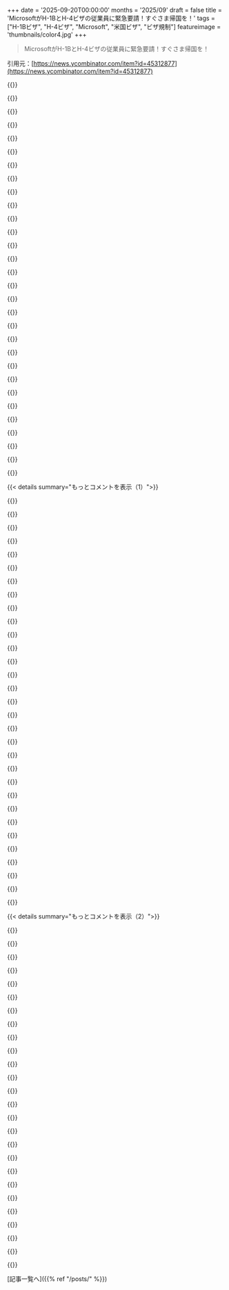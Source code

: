 +++
date = '2025-09-20T00:00:00'
months = '2025/09'
draft = false
title = 'MicrosoftがH-1BとH-4ビザの従業員に緊急要請！すぐさま帰国を！'
tags = ["H-1Bビザ", "H-4ビザ", "Microsoft", "米国ビザ", "ビザ規制"]
featureimage = 'thumbnails/color4.jpg'
+++

> MicrosoftがH-1BとH-4ビザの従業員に緊急要請！すぐさま帰国を！

引用元：[https://news.ycombinator.com/item?id=45312877](https://news.ycombinator.com/item?id=45312877)




{{<matomeQuote body="USCISからのアップデート: https://www.uscis.gov/sites/default/files/document/memos/H1B...<br>プレス秘書からの“Clarification”: https://x.com/PressSec/status/19694959004784887451<br>これは年間手数料じゃなくて、申請に1回かかる費用だよ。H-1Bビザ保持者で今国外にいる人は、再入国に10万ドルはかからないし、通常通り出入国できるよ。これは新しいビザだけに適用されて、更新や既存のビザ保持者には関係ないよ。次回の抽選サイクルからだよ。" userName="arn7av" createdAt="2025/09/20 20:34:17" color="#785bff">}}




{{<matomeQuote body="ホワイトハウス関係者が言ってることは、署名されたEOと違うぞ。既存ビザ保持者の除外規定はなかったし、開始日は2025年9月21日と明確だった。皆が誤解してるって言い張るのはガスライティングだろ。公式の書面発表がない限り、匿名の情報源は信じちゃダメだ。自分の弁護士に従うのが一番だ。" userName="nrmitchi" createdAt="2025/09/20 20:43:23" color="#ff33a1">}}




{{<matomeQuote body="このホワイトハウスからは、書面で大統領の血で署名されても、何も信じられないね。気が向いたら無視して、群集心理で自分の意図を押し通すだろうさ。" userName="NekkoDroid" createdAt="2025/09/21 13:04:50" color="">}}




{{<matomeQuote body="最初の部分には同意するけど、2番目の部分（匿名のWH情報源という指摘）は違うぞ。これは匿名の情報源じゃなくて、プレス秘書のKaroline Leavittだよ。" userName="arn7av" createdAt="2025/09/20 20:47:27" color="">}}




{{<matomeQuote body="プレス秘書は最高裁判所じゃないぞ。彼女の言うことが命令の明確な文面を変えるわけじゃない。どの国境警備官が何を信じるかなんて、まるで賭けだよ。" userName="RyanCavanaugh" createdAt="2025/09/21 01:32:40" color="#38d3d3">}}




{{<matomeQuote body="USCISも、既存のビザ保持者が入国に10万ドル払う必要があるとは解釈してないって言ってるよ。" userName="ivraatiems" createdAt="2025/09/21 01:36:40" color="#38d3d3">}}




{{<matomeQuote body="今週だけでも、この政権のメンバーが意見を一致させられないのは初めてじゃないね。俺なら、広報担当者の言うことより、宣言やEOの文言を信じるな。" userName="johnnyanmac" createdAt="2025/09/20 23:29:03" color="">}}




{{<matomeQuote body="Karoline Leavittがこの発言をしたのは知らなかったよ。今朝までの報道は、Business Insiderの記事が匿名のWH関係者の言葉を引用してたからね。彼女のツイートを見落としてたけど、Leavittの言葉が強制力を持つわけじゃないことに注意してね。" userName="nrmitchi" createdAt="2025/09/20 20:49:15" color="">}}




{{<matomeQuote body="「自分の弁護士に従うのが一番だ」という意見に、個人の弁護士も俺たちと大差ない情報しか知らないんじゃないか？政権は、以前言ったことじゃなく今日決めたことを実行するだろう。この曖昧さが弁護士が最終的に提訴するケースを良くするだけかもね。弁護士は予言者じゃないからな。" userName="ajross" createdAt="2025/09/20 22:54:44" color="">}}




{{<matomeQuote body="大統領令には現行ビザ保持者の例外がないよ。Trumpは誰でも入国拒否できる権限があるから（Trump v Hawaii参照）、今日ホワイトハウスが何を言っても明日には変わるかもね。移民を不安にさせて、企業が賄賂を払うように仕向ける戦略の一環でしょ。" userName="mgraczyk" createdAt="2025/09/20 20:42:51" color="#ff5c5c">}}




{{<matomeQuote body="大統領令には、現行ビザ保持者が対象外とか、新しいビザにだけ適用されるとか、何も書いてないよね。こんな大事なことを意図的に省くなんて、この政権は混乱を狙ってるんでしょ。" userName="kccqzy" createdAt="2025/09/20 20:43:35" color="">}}




{{<matomeQuote body="空港の税関職員の情報によると、この声明は現行ビザ保持者には当てはまらないらしいよ。でも、それがどれくらい正確で一貫性があるかは、正直わかんないけどね。" userName="yibg" createdAt="2025/09/20 21:21:57" color="">}}




{{<matomeQuote body="「現行ビザ保持者には当てはまらない」って話だけど、転勤はどうなるの？あれって新しいビザ扱いだから、もし企業が毎回10万ドル払うことになったら、H-1B保持者は事実上の年季奉公になっちゃうよ。今の会社に縛られて、レイオフされても転職できないってことじゃん。" userName="ycombinator_acc" createdAt="2025/09/21 04:12:52" color="#38d3d3">}}




{{<matomeQuote body="Elon Muskはこれ、きっと気に入るだろうね。彼の会社の従業員たちが、もっと辞めにくくなるんだからさ。" userName="tdeck" createdAt="2025/09/21 09:06:57" color="">}}




{{<matomeQuote body="USCISの最新情報でコメントを更新したよ。詳しいことはここを見てね: https://www.uscis.gov/sites/default/files/document/memos/H1B..." userName="arn7av" createdAt="2025/09/20 22:26:52" color="#785bff">}}




{{<matomeQuote body="今週また国境で大混乱が起きそうな予感がするよ。だって彼ら、既存のViSAsすら尊重してないじゃん。" userName="johnnyanmac" createdAt="2025/09/20 23:31:02" color="">}}




{{<matomeQuote body="彼らは彼女に全部話してないんだよ。彼女、前も何も知らなかったしね。Trumpが側近すら驚くような決定をするの、何度も見てきたし。" userName="darkoob12" createdAt="2025/09/20 21:15:50" color="">}}




{{<matomeQuote body="それは今日言ってるだけだよ。月曜になってTrumpが”Sunday Golf”に夢中じゃなくなったら、どうなるかわかんないじゃん？" userName="EasyMark" createdAt="2025/09/21 01:45:16" color="">}}




{{<matomeQuote body="次に何が起こるか誰にもわかんないね。支持層が不満を持って、ホワイトハウスに真逆の説明をさせるかも。ホスピタリティや食品生産の外国人従業員の件でも方針転換したし。政策は怒りとか、Project2025みたいな初期投資家で動かされてるみたいだから、何の保証もないと思うよ。" userName="mrtksn" createdAt="2025/09/20 20:57:28" color="#ff5733">}}




{{<matomeQuote body="英国のBrexit時みたいに「やっかい者」は排除し、高学歴高給取りは2年更新で受け入れるって？でも、雰囲気悪くて優秀な人材は出ていったし、高給取りでも親の帯同は難しい。そんな扱いされたら、生産性の高い人たちは他国を選ぶだろうね。" userName="rich_sasha" createdAt="2025/09/20 14:57:21" color="#ff5c5c">}}




{{<matomeQuote body="移民制度は、引退した親が働く子供と移住するのを阻止すべきだよ。理想の移民は、国の扶養比率を改善する若くて教育熱心な親と、学校に入る前の健康な子供たち。彼らは親の教育費も乳幼児の医療費もかからず、長く働いて税金を払い、国に貢献してくれるからね。引退した親の制限がないと、経済的恩恵は少ないんだ。" userName="someperson" createdAt="2025/09/20 17:18:15" color="#785bff">}}




{{<matomeQuote body="君の理想の移民って、健康な子供を持つ若い親で、自分の親を見捨てる気があるってこと？それって良いことなの？" userName="dotnet00" createdAt="2025/09/20 18:35:56" color="">}}




{{<matomeQuote body="「見捨てる」ってのは違うな。移民の祖父母は、受け入れ国じゃなくて元の国の年金や医療で面倒見てもらうべき。絶対にそうだね。祖父母は観光ビザで来れるし、移民も元の国に帰れるんだから。" userName="someperson" createdAt="2025/09/20 18:43:50" color="#ff33a1">}}




{{<matomeQuote body="ねえ、ちょっと聞きたいんだけど、アメリカって誰が創ったんだっけ？" userName="arrowsmith" createdAt="2025/09/20 20:10:59" color="">}}




{{<matomeQuote body="Brexit後、移民は激増したよ。「やっかい者排除」って言ってたけど、実際は保守党がBrexit使って特定国から安い労働者を大量に入れたんだ。所得基準も選り好みされたし、留学生の定着も奨励された。英国は何世紀もこの手で、安い外国人労働者を入れては「外国からの侵略から国民を守る」と政治利用してきたんだね。URL: https://ichef.bbci.co.uk/news/1536/cpsprodpb/5579/live/8ea3a..." userName="TheOtherHobbes" createdAt="2025/09/20 19:55:15" color="#ff5733">}}




{{<matomeQuote body="昔は金や銀、毛皮を求めてた人や、布教者、迫害から逃れてきた人たちがいたよね。今、ヨーロッパやアメリカが移民として求めてるのは、そういう人たちなんだっけ？" userName="yibg" createdAt="2025/09/20 20:16:30" color="">}}




{{<matomeQuote body="その人たちは、親も一緒に連れてきたの？" userName="arrowsmith" createdAt="2025/09/20 20:22:51" color="">}}




{{<matomeQuote body="選り好みはできないでしょ。迫害から逃れてきた人や布教したい人が親を連れてこないなら、彼らを国に入れるのは問題ないってこと？" userName="yibg" createdAt="2025/09/20 20:34:47" color="#ff5733">}}




{{<matomeQuote body="米国では移民支持が記録的な79%に達してるって。国民の支持と極右の気まぐれは別物だけどね。歴史的に米国は移民に肯定的だから、長期的には英国みたいにはならないんじゃないかと思うんだ（今はめちゃくちゃだけど）。URL: https://news.gallup.com/poll/692522/surge-concern-immigratio..." userName="softwaredoug" createdAt="2025/09/20 18:37:05" color="#ff5c5c">}}




{{<matomeQuote body="ありえないことに、Toriesはまだ”反移民”って言われてる。とんでもなく、彼らこそBritish史上最も親移民な政府だったのにね。" userName="arrowsmith" createdAt="2025/09/20 20:08:08" color="#38d3d3">}}




{{< details summary="もっとコメントを表示（1）">}}

{{<matomeQuote body="ビザの条件として、スポンサーの移民が親族が公的扶助にならないよう保証して、もしなったらその費用を弁償するってのはどう？<br>昔は高齢者は多世代世帯で面倒見てたのに、最近は“aged-care industry”ってのが普通みたいになってるよね。<br>https://en.m.wikipedia.org/wiki/Public_charge_rule" userName="alwa" createdAt="2025/09/20 18:55:08" color="#ff5c5c">}}




{{<matomeQuote body="“Polling in the US has swung in favor of immigration”って言ってるけど、あなたの主張に矛盾する部分も引用しなきゃね。<br>『2024年に55%まで上がった移民削減希望の割合は30%に半減したけど、これは2021年のレベルに戻っただけ。』<br>これは移民賛成に振れたんじゃなくて、反移民感情が和らいだって話だね。(H1B visasの話じゃないし、ほとんどillegal immigrationについてだよ。)" userName="timr" createdAt="2025/09/20 18:51:53" color="#ff5c5c">}}




{{<matomeQuote body="一般的に、そういう親はUSでSS benefitsの資格になるwork historyがないだろうね。しかも、Medicare/Medicaidを受けるには何らかのpermanent residencyが必要だったはず。" userName="alistairSH" createdAt="2025/09/20 19:00:35" color="">}}




{{<matomeQuote body="君は一体何のポイントに反応してるの？<br>GPは移民する時に”abandoning your parents”（親を捨てること）がおかしいみたいに言ってたけど、実際はそれが一番普通のことだよ。<br>俺が知ってる何百人もの海外暮らしの人で、親を連れてきてる人なんて一人もいないよ。そんなこと、いつ起きるの？" userName="arrowsmith" createdAt="2025/09/20 20:39:24" color="#45d325">}}




{{<matomeQuote body="高齢者の終末期医療は高額すぎて、affordablyではない。Baby Boom世代が引退したら、healthy dependency ratioじゃなくなるから国はもう払いきれないよ。<br>若い移民家族にUnited States価格のend-of-life treatment（cancer treatment, dialysis）を数十年分払わせるのは、超高収入の人でも無理だね。<br>親一人につき100万ドルのescrowed depositがあるspecial visaはありだと思うけど、extreme restrictionsがないと医療システムに負担がかかるのは避けられないよ。" userName="someperson" createdAt="2025/09/20 19:07:36" color="#ff33a1">}}




{{<matomeQuote body="pollsでは質問の仕方が超重要だね。このpollがillegal immigrationについてだとは俺は読まないけど、そう読む人もいるかもね（君みたいに）。<br>ほとんどのAmericansは、誰でもプロセスなしにUSに不法滞在できる”open border policy”は支持しないだろうね。でも、スキルがあるlaborとか、特定の職種の移民は適切なプロセスと需要があれば支持するだろうけどね。<br>このpollの良いところは、同じ質問をずっと聞いてるからtrendは本物だってことだね。" userName="YZF" createdAt="2025/09/20 19:19:01" color="#785bff">}}




{{<matomeQuote body="“a lot of skilled labour left anyway”って言うけど、UKの”brain drain”は移民もだけど、UK市民も多いよ。<br>skilled immigrationはほとんどのWestの国で”demographic cure”（人口統計学的解決策）として売られてるけど、retired parentsは決して取引の一部じゃないし、Westの国は全然興味ないんだ。そもそもそうしないと、人を連れてくることの正当性が完全に消えちゃうからね。<br>Canadaにはfamily reunification programがあるけど、Canadian publicからはめちゃくちゃ不人気だし、数も少ないから消えそうだね。" userName="llm_nerd" createdAt="2025/09/20 19:22:12" color="#38d3d3">}}




{{<matomeQuote body="問題の高齢者は、自分やスポンサーが費用を払えない場合、1) public chargeを理由にvisa申請を却下されるか、2) 治療を受けられないんじゃないの？<br>USでは、そういう移民は長くここにいて働いてtaxを払ってればMedicareを買えるかもしれないけど、ネイティブみたいに無料で受けられるわけじゃないはず。<br>Medicaidは州のpolicy choiceみたいだね。<br>じゃあ、USで一生働いたworking-age immigrants自身が、老齢になってbenefitsを受けられないのはおかしいってことになるんじゃない？<br>[0] https://www.kff.org/faqs/medicare-open-enrollment-faqs/enrol...<br>[1] https://www.health.ny.gov/health_care/medicaid/publications/medicaid_for_immigrants.pdf" userName="alwa" createdAt="2025/09/20 19:16:05" color="#45d325">}}




{{<matomeQuote body="人に対して根本的にwelcomingでpositiveな考え方をするか、negativeでunwelcomingな考え方をするかで、その影響は時間とともにどんどん広がるって、一番 obviousなことのはずだよね。<br>でも、insecureな時は後者の感情の方が短期的には心地良いものなんだ。" userName="gdulli" createdAt="2025/09/20 15:14:44" color="#785bff">}}




{{<matomeQuote body="トランプのおかげで優秀な人材が自国に戻るから、インドや中国みたいな高スキル労働力供給国にとっては良いことかもな。トランプってやつはいつも自滅的なことばかりしてるよな。" userName="bambax" createdAt="2025/09/20 18:46:29" color="#ff33a1">}}




{{<matomeQuote body="Brexit後の英国の移民条件はザルだよ。最低給与は£26kで、最低賃金と大差ないし、「ホメオパス」とか「レイキヒーラー」みたいな仕事でもビザが取れるんだぜ。B1レベルの英語で、プロの場でコミュニケーション取るのは苦労するだろ。合法・非合法合わせたネット移民はBrexit後に爆発的に増えて、今でも2016年の投票時より多いんだ。お前は何も分かってないな。" userName="arrowsmith" createdAt="2025/09/20 19:53:04" color="#ff5733">}}




{{<matomeQuote body="そして、ビザを支援する側の移民が費用を負担することになるだろうね。" userName="alwa" createdAt="2025/09/20 19:05:36" color="">}}




{{<matomeQuote body="原則は「ろくでなしになるな」って言う方が的確だよな。Hacker Newsが礼儀作法にこだわるのは、今の状況には全然合ってないぜ。" userName="ajross" createdAt="2025/09/20 17:19:21" color="">}}




{{<matomeQuote body="100%その通り！<br>俺の妻は18歳で英語も話せず、たった一つのスーツケースとわずかなお金で家族を「見捨てて」アメリカに来たけど、後悔してないし、家族も「見捨てられた」なんて思ってないよ。この「見捨てられた」っていう考えは、現実と合わない政策を作る悪い例だね。" userName="mlrtime" createdAt="2025/09/21 01:45:23" color="#45d325">}}




{{<matomeQuote body="別の説明としては、彼らは100%反移民だったけど、自分たちの目標を実行するのは200%無能だったってことだな。" userName="jl6" createdAt="2025/09/20 20:14:37" color="#38d3d3">}}




{{<matomeQuote body="「俺は今回の調査が不法移民についてだとは思ってないけど、他の誰か（たとえばお前）はそう思うだろう」。<br>ほとんどすべての質問が不法移民に関するものだったぞ。全体的な移民に関する質問もあるけど、その後に不法移民、国境警備などに関する一連の質問があったんだ。" userName="timr" createdAt="2025/09/20 19:38:51" color="#ff5733">}}




{{<matomeQuote body="お前は間違ってるぞ。Skilled Workerルートの最低給与は年間£41kで、一部の専門職は£33.4kだ。「ホメオパス」や「レイキヒーラー」は間違いで、「Therapy professionals」のSOCコードには鍼灸師、アート/ドラマ/音楽セラピスト、カイロプラクターなどが含まれる。「スキルワーカービザはB1英語しか要求しない」は技術的には合ってるが、文脈を無視してるな。仕事は通常大学卒業レベルのRQF 6+で、スキル要件はかなり高いんだ。「お前は何も分かってない」って、まさに皮肉だな。" userName="maest" createdAt="2025/09/21 03:08:37" color="#38d3d3">}}




{{<matomeQuote body="「公的負担」の条件については知らなかったが、原則として素晴らしいし、適切に施行されていれば素晴らしいね。Medicaidとの兼ね合いは複雑だが、一部の州はグリーンカードで入国した移民が利用できるようにしているようだ。これは地方の政策選択だね。長期間システムに貢献した移民が引退時に高齢者手当にアクセスすべきかについては、もちろん払った分はアクセスできるべきだし、その頃には永住者か市民になっているだろうから他の市民と同じに扱われるべきだ。" userName="someperson" createdAt="2025/09/20 20:04:29" color="#785bff">}}




{{<matomeQuote body="技術的には可能な話だけど、実際は無理だよ。60年代にいくつか裁判はあったみたいだけど、それ以降は政府もお金を回収するのを諦めたらしいから。" userName="dfadsadsf" createdAt="2025/09/20 20:27:11" color="#ff5733">}}




{{<matomeQuote body="シンガポールにいたんだけど、夜中に発表されて慌てて夫と帰りのフライト探したよ。どんな値段でも、期限の25分後に着陸するのが一番早い便だったんだ。今、向かってる途中だよ。" userName="HippoBaro" createdAt="2025/09/20 13:29:24" color="">}}




{{<matomeQuote body="期限の25分後に着陸するって言うけど、俺なら来週の差し止め命令とかが出るまで待っただろうな。会社からの指示も「期限までに戻るか、次の通知があるまで現地に留まるか」だったし。" userName="roncesvalles" createdAt="2025/09/20 19:02:48" color="">}}




{{<matomeQuote body="この政権相手に安全策を取るのはわかるんだけど、なんでそうするの？H1Bって、I-129フォームで会社が責任あるスポンサーとして署名してるじゃん。支払い義務があるのは会社の方なんだよ。" userName="1oooqooq" createdAt="2025/09/20 14:26:08" color="#ff5733">}}




{{<matomeQuote body="同情するけど、こんなにひどい扱いなのに、今さら「どんな値段でも」米国に戻ろうとするのはなんでだろうね？俺たち非米国人は、米国では「好ましからざる人物」って感じに見えるよ。俺自身は「shithole country」に住んでるけど、技術スキルのおかげでここで十分チャンスがあるし。TN visaで簡単に行けても、米国には住みたいと思わないな。米国人が俺を歓迎してないのは明らかだし。" userName="xtracto" createdAt="2025/09/20 15:51:18" color="">}}




{{<matomeQuote body="米国のVisa制度ってすごく複雑で不安定だから、多くの大企業には従業員にVisaの問題や対処法をアドバイスする専門チームがあるんだ。今回の「guidance」も、要するに「今後数週間を安全に過ごすための、うちの弁護士たちの最善の推測」ってことだね。" userName="zem" createdAt="2025/09/20 20:21:41" color="#38d3d3">}}




{{<matomeQuote body="移民問題って、もし間違った判断をしたら人生が大きく変わってしまうほどのリスクがあるからね。" userName="pimlottc" createdAt="2025/09/20 19:01:22" color="">}}




{{<matomeQuote body="混乱したよ。だって、これって今のVisa保有者には適用されないはずだろ？https://news.ycombinator.com/item?id=45316226<br>もしかして、会社が何か怪しいことしてるのかと思ったよ。" userName="nomel" createdAt="2025/09/20 20:35:24" color="#ff33a1">}}




{{<matomeQuote body="彼らには生活があるし、家やアパート、そこに所有する全てのモノがあるんだよ。少なくとも戻ろうとせずに、それら全部を諦められる？" userName="mkoc" createdAt="2025/09/20 17:01:41" color="">}}




{{<matomeQuote body="合法移民より不法移民の方が捕まりにくい状況で、政策が逆効果になってるって話だよ。ICE/CBPはビザ持ちを狙うけど、国境から100マイル離れた書類のないやつらは捕まえづらいんだって。俺たちが望むものと真逆の結果になってるじゃん。" userName="mothballed" createdAt="2025/09/20 19:08:19" color="#ff33a1">}}




{{<matomeQuote body="昨日までは大丈夫だったけど、国境のやつらの気分次第で入国拒否されるリスクは常にあるよ。Trumpが第三国でのビザスタンプを禁止したせいで、インド人とかがビザ取り消されて、米国に戻れず無給休暇になってる例もあるんだ。" userName="zem" createdAt="2025/09/20 20:45:55" color="#ff5733">}}




{{<matomeQuote body="「さらなる通知」は解雇通知と紙一重だよ。きみの言ってることはわかるけど、それは恵まれた立場からの意見だよね。みんながそうできるわけじゃないから。" userName="marcosdumay" createdAt="2025/09/20 20:22:28" color="">}}

{{</details>}}




{{< details summary="もっとコメントを表示（2）">}}

{{<matomeQuote body="きみのコメント、意味がわからないんだけど。俺の返信は今日で、1時間前のコメントに対するものだよ。発表後、何時間も経ってるし、昨日がどう関係するの？" userName="nomel" createdAt="2025/09/20 21:09:49" color="">}}




{{<matomeQuote body="嘘だよ。ICEには巨大な人員がいるから、誰だって捕まえるさ。" userName="thehappypm" createdAt="2025/09/21 01:55:40" color="">}}




{{<matomeQuote body="L1Aビザで5年住んでたけど、解雇されたら1週間で国を出なきゃいけないんだ。でも、たいていのペナルティや費用は会社持ちだよ。ICEのやり方は不確実だけど、まだ法律はあるんだからさ。" userName="1oooqooq" createdAt="2025/09/20 21:51:15" color="#785bff">}}




{{<matomeQuote body="アメリカでは会社にも権利があるんだから、従業員をずっと締め出し続けるなんてできないよ。" userName="__MatrixMan__" createdAt="2025/09/20 20:15:20" color="">}}




{{<matomeQuote body="米国に移住を考えてる人や、まだ定住してない人にとっては、ますます大変な状況だよね。でも、すでに家族や荷物がある人は、完全に去る前にそれらを片付けに戻りたいって思うはずさ。" userName="dotnet00" createdAt="2025/09/20 18:38:44" color="">}}




{{<matomeQuote body="築き上げた自分の「人生」を守るためにそうするかな。まだ選択肢があるうちに、退去計画を立てるよ。" userName="npteljes" createdAt="2025/09/20 19:04:13" color="">}}




{{<matomeQuote body="いや、一般的にはそうじゃないよ。合法的に雇用されてて、適切な就労ビザを持ってる必要があるんだ。混乱してたよ。今のビザ保有者には適用されないから、会社が何か怪しいことしてるのかと思った。" userName="nomel" createdAt="2025/09/20 20:38:48" color="">}}




{{<matomeQuote body="企業は、どんな理由であれ米国国外にいる従業員に連絡を取ってるんだね。" userName="mulligan" createdAt="2025/09/20 20:16:12" color="">}}




{{<matomeQuote body="チャーター機を探してみたら？ジェットプールできるかもしれないよ。" userName="farseer" createdAt="2025/09/20 13:39:31" color="">}}




{{<matomeQuote body="「どんな値段でも、期限の25分後にしか着陸しない便しか見つからなかった」ってことだけど、それって予定着陸時刻？それとも実際の着陸時刻？Flightera.netで2年間のフライトの着陸時刻が見られるよ。" userName="Scoundreller" createdAt="2025/09/20 19:05:46" color="#45d325">}}




{{<matomeQuote body="もうガイダンスは変わったよ。既存のビザ保有者はそうする必要ないって。" userName="yieldcrv" createdAt="2025/09/20 20:22:41" color="#ff5733">}}




{{<matomeQuote body="ユニバーサルインジャンクションは、今年、最高裁によって弱体化されたんだ。<br>https://en.wikipedia.org/wiki/Trump_v._CASA" userName="rbliss" createdAt="2025/09/20 20:26:21" color="#ff5733">}}




{{<matomeQuote body="全ての持ち物も、人生そのものもそこにあるんだ。家族や子供の学校もあるかもしれない。ただ「もう帰らない」なんて簡単にはいかないよ。" userName="yibg" createdAt="2025/09/20 18:40:07" color="">}}




{{<matomeQuote body="どんな仕組みで？数時間で支払いを受け付けて、まだ整備されてない手続きで再入国を処理する準備ができてるの？期限前に米国に入国するのが、不確実性を避けて、手続きができるまでの間、何日も何週間も空港や国外で立ち往生しない唯一の安全な方法だよ。この拙速な大統領令は国を運営する方法としては最悪だ。" userName="Aurornis" createdAt="2025/09/20 14:31:21" color="#ff5733">}}




{{<matomeQuote body="Microsoftは、新しい命令が既存のビザ保有者にも適用される可能性が高い時にレターを出したんだ。人々をあのバカげた短い期限前に帰国させたいなら、対応する時間はほとんどなかったんだよ。" userName="zem" createdAt="2025/09/20 21:21:34" color="">}}




{{<matomeQuote body="米国から移住して正解だったけど、人生をゼロからやり直すのは大変だよね。昔H-1Bで来た人たちは、今の状況なんて想像もしてなかっただろうし。" userName="zaptheimpaler" createdAt="2025/09/20 19:44:08" color="#ff5733">}}




{{<matomeQuote body="この話、よくわかるわ。F1ビザ持ちのブラウン系の学生として、今じゃWalmartを歩く時ですら、前とは違う態度になっちゃったもん。" userName="esalman" createdAt="2025/09/22 17:35:14" color="">}}




{{<matomeQuote body="H1Bビザの議論って、皆かみ合ってないよね。テック系コンサル会社の悪用はひどいし、H1B取得者がサポートするのは海外チームだったりする。怪しい中スキル層もいる。MetaのSuperintelligence Teamや大学教授も、H1BからEB-1AやEB-1Bグリーンカードを取ってるケースが多いんだ。O-1ビザもあるけど、弁護士費用が4万ドル以上とか、高すぎて無理。" userName="cs_throwaway" createdAt="2025/09/20 18:50:28" color="#45d325">}}




{{<matomeQuote body="発表をちゃんと読んでない人が多いみたいだけど、国土安全保障長官は例外を認められるって書いてあるんだよ。だからTeslaみたいな製造業は免れる可能性が高いよね。それにH1Bは地方の医師にも使われてるから、この措置は医療現場に大打撃を与えるだろうね。" userName="thisisit" createdAt="2025/09/20 19:38:44" color="#ff5c5c">}}




{{<matomeQuote body="俺の人生が米国の役人の気まぐれな執行に左右されないのは、本当に幸せだよ。ここ半年間を見てると、ストレス半端ないもんね。彼らは用心するより、最大限の損害を与える方に傾くみたいだから。" userName="jacquesm" createdAt="2025/09/20 19:47:36" color="">}}




{{<matomeQuote body="これって、要するに「ゆすり」だよな。お利口にして袖の下を使えば例外が認められるけど、反抗したり、取るに足らない存在なら、「それが今の法律だから」って言われて終わり。" userName="TheOtherHobbes" createdAt="2025/09/20 20:13:13" color="#45d325">}}




{{<matomeQuote body="EOは規則じゃないけど、今後のルールに影響するだろうね。H1Bにはすでに例外があるんだから、別に新しいことは言ってないんだ。医師や教授には上限の例外があるのに、なんで重要な民間企業にはないんだ？って話だよ。" userName="cs_throwaway" createdAt="2025/09/20 21:47:53" color="#ff5733">}}




{{<matomeQuote body="オフショアITコンサル会社が「人材」を押し付けるのを禁止できたらいいのに。でも政治家は絶対支持しないだろうね、だって彼らは企業献金者が賃金を安く抑えるのを助けてるから。もし政府が、オフショアコンサルを使うサプライヤーを政府契約から締め出せば、そんな会社は一夜にして消えるはずなのに。" userName="surfingdino" createdAt="2025/09/20 19:00:41" color="#ff33a1">}}




{{<matomeQuote body="この手数料、正直意味が分からないな。今の政権の「単純な解決策」の一つって感じ。関税とか、「不法移民は悪」って言ってるのと同じレベル。アメリカ人がこんなの我慢してるなんて異常だよ。全部、金槌を持つと釘に見えるってやつだな、きっと。" userName="EasyMark" createdAt="2025/09/21 01:47:23" color="#38d3d3">}}




{{<matomeQuote body="J1からO-1、そしてEB-1やEB-2へのルートも使えるよ。弁護士費用も4万ドルじゃなくて、5年前なら5千～1万ドルくらいだったしね。" userName="insane_dreamer" createdAt="2025/09/21 12:43:01" color="#45d325">}}

{{</details>}}



[記事一覧へ]({{% ref "/posts/" %}})
